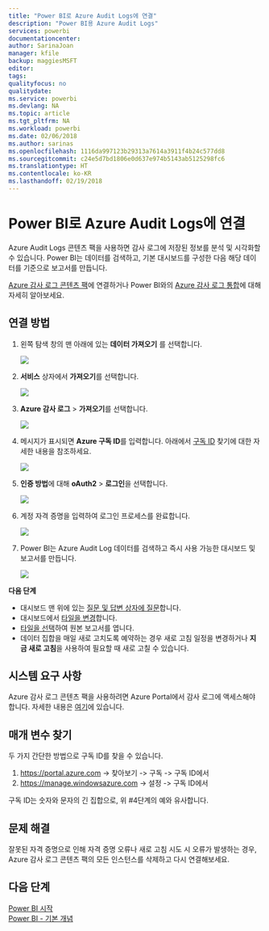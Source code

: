 ```yaml
---
title: "Power BI로 Azure Audit Logs에 연결"
description: "Power BI용 Azure Audit Logs"
services: powerbi
documentationcenter: 
author: SarinaJoan
manager: kfile
backup: maggiesMSFT
editor: 
tags: 
qualityfocus: no
qualitydate: 
ms.service: powerbi
ms.devlang: NA
ms.topic: article
ms.tgt_pltfrm: NA
ms.workload: powerbi
ms.date: 02/06/2018
ms.author: sarinas
ms.openlocfilehash: 1116da997123b29313a7614a3911f4b24c577dd8
ms.sourcegitcommit: c24e5d7bd1806e0d637e974b5143ab5125298fc6
ms.translationtype: HT
ms.contentlocale: ko-KR
ms.lasthandoff: 02/19/2018
---
```

# <a name="connect-to-azure-audit-logs-with-power-bi"></a>Power BI로 Azure Audit Logs에 연결
Azure Audit Logs 콘텐츠 팩을 사용하면 감사 로그에 저장된 정보를 분석 및 시각화할 수 있습니다. Power BI는 데이터를 검색하고, 기본 대시보드를 구성한 다음 해당 데이터를 기준으로 보고서를 만듭니다.

[Azure 감사 로그 콘텐츠 팩](https://app.powerbi.com/getdata/services/azure-audit-logs)에 연결하거나 Power BI와의 [Azure 감사 로그 통합](https://powerbi.microsoft.com/integrations/azure-audit-logs)에 대해 자세히 알아보세요.

## <a name="how-to-connect"></a>연결 방법
1. 왼쪽 탐색 창의 맨 아래에 있는 **데이터 가져오기** 를 선택합니다.  
   
    ![](media/service-connect-to-azure-audit-logs/getdata.png)
2. **서비스** 상자에서 **가져오기**를 선택합니다.  
   
    ![](media/service-connect-to-azure-audit-logs/services.png) 
3. **Azure 감사 로그** > **가져오기**를 선택합니다.  
   
   ![](media/service-connect-to-azure-audit-logs/azureauditlogs.png)
4. 메시지가 표시되면 **Azure 구독 ID**를 입력합니다. 아래에서 [구독 ID](#FindingParams) 찾기에 대한 자세한 내용을 참조하세요.   
   
    ![](media/service-connect-to-azure-audit-logs/parameters.png)
5. **인증 방법**에 대해 **oAuth2** \> **로그인**을 선택합니다.
   
    ![](media/service-connect-to-azure-audit-logs/creds.png)
6. 계정 자격 증명을 입력하여 로그인 프로세스를 완료합니다.
   
    ![](media/service-connect-to-azure-audit-logs/login.png)
7. Power BI는 Azure Audit Log 데이터를 검색하고 즉시 사용 가능한 대시보드 및 보고서를 만듭니다. 
   
    ![](media/service-connect-to-azure-audit-logs/dashboard.png)

**다음 단계**

* 대시보드 맨 위에 있는 [질문 및 답변 상자에 질문](power-bi-q-and-a.md)합니다.
* 대시보드에서 [타일을 변경](service-dashboard-edit-tile.md)합니다.
* [타일을 선택](service-dashboard-tiles.md)하여 원본 보고서를 엽니다.
* 데이터 집합을 매일 새로 고치도록 예약하는 경우 새로 고침 일정을 변경하거나 **지금 새로 고침**을 사용하여 필요할 때 새로 고칠 수 있습니다.

## <a name="system-requirements"></a>시스템 요구 사항
Azure 감사 로그 콘텐츠 팩을 사용하려면 Azure Portal에서 감사 로그에 액세스해야 합니다. 자세한 내용은 [여기](https://azure.microsoft.com/documentation/articles/insights-debugging-with-events/)에 있습니다.

<a name="FindingParams"></a>

## <a name="finding-parameters"></a>매개 변수 찾기
두 가지 간단한 방법으로 구독 ID를 찾을 수 있습니다.

1. https://portal.azure.com -&gt; 찾아보기 -&gt; 구독 -&gt; 구독 ID에서
2. https://manage.windowsazure.com -&gt; 설정  -&gt; 구독 ID에서

구독 ID는 숫자와 문자의 긴 집합으로, 위 \#4단계의 예와 유사합니다. 

## <a name="troubleshooting"></a>문제 해결
잘못된 자격 증명으로 인해 자격 증명 오류나 새로 고침 시도 시 오류가 발생하는 경우, Azure 감사 로그 콘텐츠 팩의 모든 인스턴스를 삭제하고 다시 연결해보세요.

## <a name="next-steps"></a>다음 단계
[Power BI 시작](service-get-started.md)  
[Power BI - 기본 개념](service-basic-concepts.md)  

